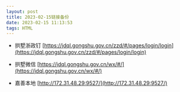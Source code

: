 ```yaml
---
layout: post
title: 2023-02-15链接备份
date: 2023-02-15 11:13:53
tags: HTML
---
```



- 拱墅浙政钉
[https://jdql.gongshu.gov.cn/zzd/#/pages/login/login](https://jdql.gongshu.gov.cn/zzd/#/pages/login/login)

- 拱墅微信
[https://jdql.gongshu.gov.cn/wx/#/](https://jdql.gongshu.gov.cn/wx/#/)


- 嘉善本地
[http://172.31.48.29:9527/](http://172.31.48.29:9527/)